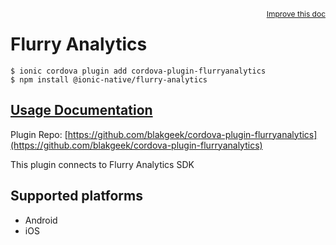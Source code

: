 <a style="float:right;font-size:12px;" href="http://github.com/ionic-team/ionic-native/edit/master/src/@ionic-native/plugins/flurry-analytics/index.ts#L181">
  Improve this doc
</a>

# Flurry Analytics

```
$ ionic cordova plugin add cordova-plugin-flurryanalytics
$ npm install @ionic-native/flurry-analytics
```

## [Usage Documentation](https://ionicframework.com/docs/native/flurry-analytics/)

Plugin Repo: [https://github.com/blakgeek/cordova-plugin-flurryanalytics](https://github.com/blakgeek/cordova-plugin-flurryanalytics)

This plugin connects to Flurry Analytics SDK

## Supported platforms
- Android
- iOS



